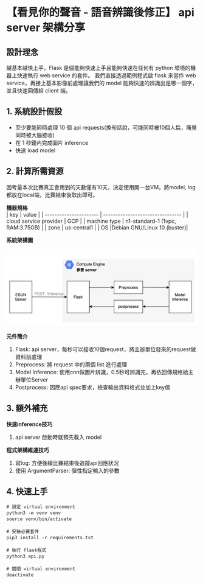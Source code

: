 # 【看見你的聲音 - 語音辨識後修正】 api server 架構分享

## 設計理念

越基本越快上手，Flask 是個能夠快速上手且能夠快速在任何有 python 環境的機器上快速執行 web service 的套件。
我們直接透過範例程式啟 flask 來當作 web service，再接上基本影像前處理讓我們的 model 能夠快速的辨識出是哪一個字，並且快速回傳給 client 端。

## 1. 系統設計假設
- 至少要能同時處理 10 個 api requests(換句話說，可能同時被10個人扁，痛覺同時被大腦接收)
- 在 1 秒鐘內完成圖片 inference
- 快速 load model 

## 2. 計算所需資源
因考量本次比賽真正會用到的天數僅有10天，決定使用開一台VM，將model, log都放在local端，比賽結束後取出即可。

**機器規格**  
|          key           |         value                         |
| ---------------------- | -------------------------------- |
| cloud service provider | GCP                              |
| machine type           | n1-standard-1 (1vpc, RAM:3.75GB) |
| zone                   | us-central1                      |
| OS                     |Debian GNU/Linux 10 (buster)|

**系統架構圖** 

![api_infra](assets/api_infra.png)

**元件簡介** 
1. Flask: api server，每秒可以接收10個request，將主辦單位發來的request做資料前處理
2. Preprocess: 將 request 中的兩個 list 進行處理
3. Model Inference: 使用cnn做圖片辨識，0.5秒可辨識完，再依回傳規格給主辦單位Server
4. Postprocess: 因應api spec要求，檢查輸出資料格式並加上key值

## 3. 額外補充
**快速inference技巧**
1. api server 啟動時就預先載入 model

**程式架構維運技巧**
1. 寫log: 方便後續比賽結束後追蹤api回應狀況
2. 使用 ArgumentParser: 彈性指定輸入的參數

## 4. 快速上手
```sh=
# 設定 virtual environment
python3 -m venv venv
source venv/bin/activate

# 安裝必要套件
pip3 install -r requirements.txt

# 執行 flask程式
python3 api.py

# 關閉 virtual environment
deactivate
```
